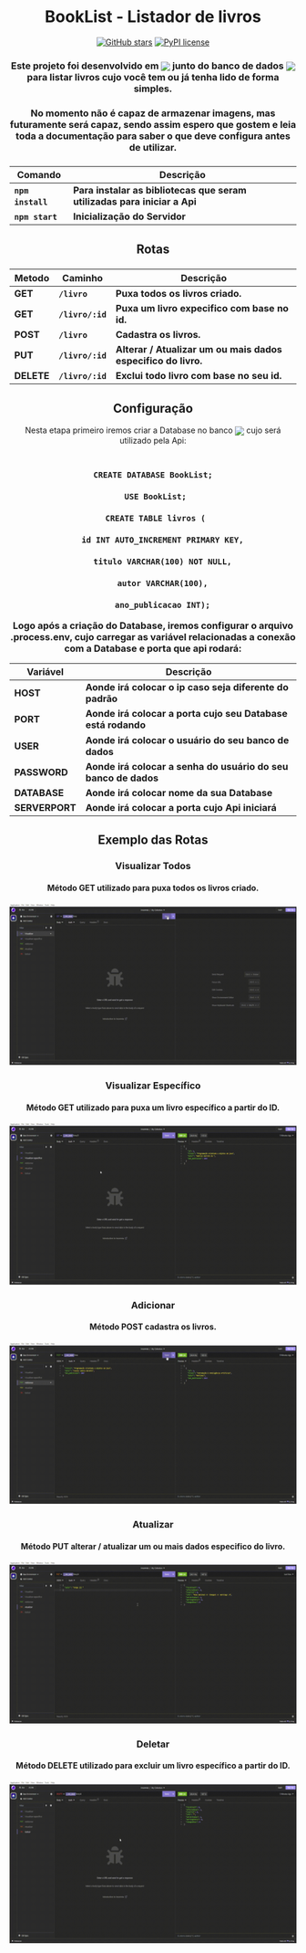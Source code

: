 <div align="center" >
  
  # BookList - Listador de livros
<div>
  
[![GitHub stars](https://img.shields.io/github/stars/Cyacer/BookList.svg?style=social&label=Stars)](https://github.com/Cyacer/BookList)
[![PyPI license](https://img.shields.io/pypi/l/ansicolortags.svg)](https://pypi.python.org/pypi/ansicolortags/) 
  
</div>

  ### Este projeto foi desenvolvido em <img align="center" src="https://img.shields.io/badge/Express-000000.svg?style=for-the-badge&logo=Express&logoColor=white" /> junto do banco de dados <img align="center" src="https://img.shields.io/badge/MySQL-4479A1.svg?style=for-the-badge&logo=MySQL&logoColor=white" /> para listar livros cujo você tem ou já tenha lido de forma simples.
  
 ### No momento não é capaz de armazenar imagens, mas futuramente será capaz, sendo assim espero que gostem e leia toda a documentação para saber o que deve configura antes de utilizar.
</div>
<div align="center" >

<h3>
  
 | Comando              | Descrição                |
 | -------------------- | ------------------------ |
  | `npm install`| Para instalar as bibliotecas  que seram utilizadas para iniciar a Api    |
 | `npm start`| Inicialização do Servidor     |
 
</h3> 
<h2 align="center">Rotas</h2>
<h3>
  
  
 | Metodo               | Caminho               |  Descrição               |
 | -------------------- | --------------------  | ------------------------ |
 | GET              |        `/livro`       | Puxa todos os livros criado.|
 | GET              |       `/livro/:id`    | Puxa um livro expecifico com base no id.|
 | POST             |       `/livro`        | Cadastra os livros. |
 | PUT              |       `/livro/:id`    | Alterar / Atualizar um ou mais dados especifico do livro.|
 | DELETE           |       `/livro/:id`    | Exclui todo livro com base no seu id.|
 
</h3> 

<h2 align="center">Configuração</h2>

Nesta etapa primeiro iremos criar a Database  no banco <img align="center" src="https://img.shields.io/badge/MySQL-4479A1.svg?style=for-the-badge&logo=MySQL&logoColor=white"/> cujo será utilizado pela Api:

<h3>
  
```

CREATE DATABASE BookList;

 USE BookList;

 CREATE TABLE livros (

    id INT AUTO_INCREMENT PRIMARY KEY,

    titulo VARCHAR(100) NOT NULL,

    autor VARCHAR(100),

    ano_publicacao INT);

```
Logo após a criação do Database, iremos configurar o arquivo .process.env, cujo carregar as variável relacionadas a conexão com a Database e porta que api rodará:

 | Variável             | Descrição                |
 | -------------------- | ------------------------ |
 | HOST | Aonde irá colocar o ip caso seja diferente do padrão|
 | PORT | Aonde irá colocar a porta cujo seu Database está rodando|
 | USER | Aonde irá colocar o usuário do seu banco de dados|
 | PASSWORD | Aonde irá colocar a senha do usuário do seu banco de dados|
 | DATABASE | Aonde irá colocar  nome da sua Database|
 | SERVERPORT | Aonde irá colocar a porta cujo Api iniciará|
 
</h3>
<div>
  <h2>Exemplo das Rotas</h2>
    <h3>Visualizar Todos</h3>
    <h4>Método GET utilizado para puxa todos os livros criado.</h4>
  <img src="./img/Visualizar_todos.gif">
    <h3>Visualizar Específico</h3>
  <h4>Método GET utilizado para puxa um livro específico a partir do ID.</h4>
  <img src="./img/Visualizar_especifico.gif">
  <h3>Adicionar</h3>
  <h4>Método POST cadastra os livros.</h4>
  <img src="./img/Adicionar.gif">
    <h3>Atualizar</h3>
  <h4>Método PUT  alterar / atualizar um ou mais dados especifico do livro.</h4>
  <img src="./img/Atualizar.gif">
    <h3>Deletar</h3>
  <h4>Método DELETE utilizado para excluir um livro específico a partir do ID.</h4>
  <img src="./img/Deletar.gif">
</div>
</div>

